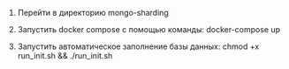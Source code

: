 1. Перейти в директорию mongo-sharding

2. Запустить docker compose с помощью команды:
docker-compose up 

3. Запустить автоматическое заполнение базы данных:
chmod +x run_init.sh && ./run_init.sh



